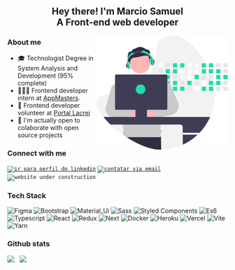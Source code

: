 <h2 align="center">Hey there! I'm Marcio Samuel<br/>A Front-end web developer</h2>

<img width="300px" height="auto" align="right" src="developer-illustration.svg" alt="developer person"/>

### About me

- 🎓 Technologist Degree in System Analysis and Development (95% complete)
- 👨🏽‍💻 Frontend developer intern at [AppMasters](https://appmasters.io/).
- 🌈 Frontend developer volunteer at [Portal Lacrei](https://www.portallacrei.com.br/)
- 🤝 I'm actually open to colaborate with open source projects

### Connect with me

[<code><img src="https://img.shields.io/badge/linkedin-0077B5?style=for-the-badge&logo=linkedin&logoColor=white" alt="ir para perfil do linkedin"/></code>](https://www.linkedin.com/in/marciosamuel/)
[<code><img src="https://img.shields.io/badge/email-EA4335?style=for-the-badge&logo=gmail&logoColor=white" alt="contatar via email"/></code>](mailto:marciosamuel12@gmail.com)
<code><img src="https://img.shields.io/badge/website (under construction)-1FDEA6?style=for-the-badge&logo=firefox&logoColor=white" alt="website under construction"/></code>

### Tech Stack

![Figma](https://img.shields.io/badge/Figma-161B22?style=for-the-badge&logo=figma)
![Bootstrap](https://img.shields.io/badge/Bootstrap-161B22?style=for-the-badge&logo=bootstrap)
![Material_Ui](https://img.shields.io/badge/Material_Ui-161B22?style=for-the-badge&logo=materialui)
![Sass](https://img.shields.io/badge/Sass-161B22?style=for-the-badge&logo=sass)
![Styled Components](https://img.shields.io/badge/Styled_Components-161B22?style=for-the-badge&logo=styled-components)
![Es6](https://img.shields.io/badge/Es6-161B22?style=for-the-badge&logo=javascript)
![Typescript](https://img.shields.io/badge/Typescript-161B22?style=for-the-badge&logo=typescript)
![React](https://img.shields.io/badge/React-161B22?style=for-the-badge&logo=react)
![Redux](https://img.shields.io/badge/Redux-161B22?style=for-the-badge&logo=redux)
![Next](https://img.shields.io/badge/Next-161B22?style=for-the-badge&logo=next.js)
![Docker](https://img.shields.io/badge/Docker-161B22?style=for-the-badge&logo=docker)
![Heroku](https://img.shields.io/badge/Heroku-161B22?style=for-the-badge&logo=heroku)
![Vercel](https://img.shields.io/badge/Vercel-161B22?style=for-the-badge&logo=vercel)
![Vite](https://img.shields.io/badge/Vite-161B22?style=for-the-badge&logo=vite)
![Yarn](https://img.shields.io/badge/Yarn-161B22?style=for-the-badge&logo=yarn)

### Github stats

<img height="150px" src="https://github-readme-stats.vercel.app/api/top-langs/?username=marciosamuel&layout=compact&title_color=1FDEA6&text_color=878787&bg_color=0000&langs_count=6"/>&nbsp;&nbsp;&nbsp;<img height="150px" src="https://github-readme-stats.vercel.app/api?username=marciosamuel&show_icons=true&theme=radical&title_color=1FDEA6&text_color=878787&bg_color=0000&cache_seconds=25000&count_private=true"/>
